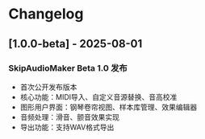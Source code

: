 # Changelog

## [1.0.0-beta] - 2025-08-01
### SkipAudioMaker Beta 1.0 发布
- 首次公开发布版本
- 核心功能：MIDI导入、自定义音源替换、音高校准
- 图形用户界面：钢琴卷帘视图、样本库管理、效果编辑器
- 音频处理：滑音、颤音效果实现
- 导出功能：支持WAV格式导出